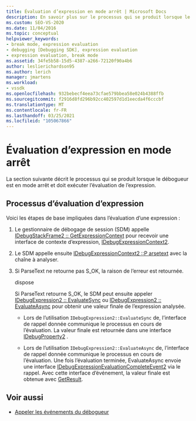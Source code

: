 ```yaml
---
title: Évaluation d’expression en mode arrêt | Microsoft Docs
description: En savoir plus sur le processus qui se produit lorsque le débogueur est en mode arrêt et doit exécuter l’évaluation de l’expression.
ms.custom: SEO-VS-2020
ms.date: 11/04/2016
ms.topic: conceptual
helpviewer_keywords:
- break mode, expression evaluation
- debugging [Debugging SDK], expression evaluation
- expression evaluation, break mode
ms.assetid: 34fe5b58-15d5-4387-a266-72120f90a4b6
author: leslierichardson95
ms.author: lerich
manager: jmartens
ms.workload:
- vssdk
ms.openlocfilehash: 932bebecf4eea73cfae579bbea58e024b4388ffb
ms.sourcegitcommit: f2916d8fd296b92cc402597d1d1eecda4f6cccbf
ms.translationtype: MT
ms.contentlocale: fr-FR
ms.lasthandoff: 03/25/2021
ms.locfileid: "105067866"
---
```

# <a name="expression-evaluation-in-break-mode"></a>Évaluation d’expression en mode arrêt
La section suivante décrit le processus qui se produit lorsque le débogueur est en mode arrêt et doit exécuter l’évaluation de l’expression.

## <a name="expression-evaluation-process"></a>Processus d’évaluation d’expression
 Voici les étapes de base impliquées dans l’évaluation d’une expression :

1. Le gestionnaire de débogage de session (SDM) appelle [IDebugStackFrame2 :: GetExpressionContext](../../extensibility/debugger/reference/idebugstackframe2-getexpressioncontext.md) pour recevoir une interface de contexte d’expression, [IDebugExpressionContext2](../../extensibility/debugger/reference/idebugexpressioncontext2.md).

2. Le SDM appelle ensuite [IDebugExpressionContext2 ::P arsetext](../../extensibility/debugger/reference/idebugexpressioncontext2-parsetext.md) avec la chaîne à analyser.

3. Si ParseText ne retourne pas S_OK, la raison de l’erreur est retournée.

     dispose

     Si ParseText retourne S_OK, le SDM peut ensuite appeler [IDebugExpression2 :: EvaluateSync](../../extensibility/debugger/reference/idebugexpression2-evaluatesync.md) ou [IDebugExpression2 :: EvaluateAsync](../../extensibility/debugger/reference/idebugexpression2-evaluateasync.md) pour obtenir une valeur finale de l’expression analysée.

    - Lors de l’utilisation `IDebugExpression2::EvaluateSync` de, l’interface de rappel donnée communique le processus en cours de l’évaluation. La valeur finale est retournée dans une interface [IDebugProperty2](../../extensibility/debugger/reference/idebugproperty2.md) .

    - Lors de l’utilisation `IDebugExpression2::EvaluateAsync` de, l’interface de rappel donnée communique le processus en cours de l’évaluation. Une fois l’évaluation terminée, EvaluateAsync envoie une interface [IDebugExpressionEvaluationCompleteEvent2](../../extensibility/debugger/reference/idebugexpressionevaluationcompleteevent2.md) via le rappel. Avec cette interface d’événement, la valeur finale est obtenue avec [GetResult](../../extensibility/debugger/reference/idebugexpressionevaluationcompleteevent2-getresult.md).

## <a name="see-also"></a>Voir aussi
- [Appeler les événements du débogueur](../../extensibility/debugger/calling-debugger-events.md)
